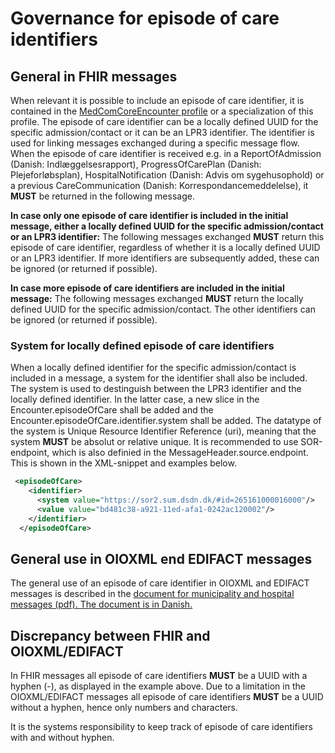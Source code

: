 # Governance for episode of care identifiers

## General in FHIR messages
When relevant it is possible to include an episode of care identifier, it is contained in the [MedComCoreEncounter profile](https://medcomfhir.dk/ig/core/StructureDefinition-medcom-core-encounter.html) or a specialization of this profile. The episode of care identifier can be a locally defined UUID for the specific admission/contact or it can be an LPR3 identifier. The identifier is used for linking messages exchanged during a specific message flow. When the episode of care identifier is received e.g. in a ReportOfAdmission (Danish: Indlæggelsesrapport), ProgressOfCarePlan (Danish: Plejeforløbsplan), HospitalNotification (Danish: Advis om sygehusophold) or a previous CareCommunication (Danish: Korrespondancemeddelelse), it **MUST** be returned in the following message.

**In case only one episode of care identifier is included in the initial message, either a locally defined UUID for the specific admission/contact or an LPR3 identifier:** The following messages exchanged **MUST** return this episode of care identifier, regardless of whether it is a locally defined UUID or an LPR3 identifier. If more identifiers are subsequently added, these can be ignored (or returned if possible).

**In case more episode of care identifiers are included in the initial message:** The following messages exchanged **MUST** return the locally defined UUID for the specific admission/contact. The other identifiers can be ignored (or returned if possible).

### System for locally defined episode of care identifiers
When a locally defined identifier for the specific admission/contact is included in a message, a system for the identifier shall also be included. The system is used to destinguish between the LPR3 identifier and the locally defined identifier. In the latter case, a new slice in the Encounter.episodeOfCare shall be added and the Encounter.episodeOfCare.identifier.system shall be added. The datatype of the system is Unique Resource Identifier Reference (uri), meaning that the system **MUST** be absolut or relative unique. It is recommended to use SOR-endpoint, which is also definied in the MessageHeader.source.endpoint. This is shown in the XML-snippet and examples below.

```xml
 <episodeOfCare>
    <identifier>
      <system value="https://sor2.sum.dsdn.dk/#id=265161000016000"/>
      <value value="bd481c38-a921-11ed-afa1-0242ac120002"/>
    </identifier>
  </episodeOfCare>
```

## General use in OIOXML end EDIFACT messages
The general use of an episode of care identifier in OIOXML and EDIFACT messages is described in the <a href="http://svn.medcom.dk/svn/releases/Standarder/National%20Sygehus-Kommunesamarbejde/1.0.3/Bilag/Flow%20hjemmepleje-sygehus.pdf" target="_blank">document for municipality and hospital messages (pdf). The document is in Danish.</a>


## Discrepancy between FHIR and OIOXML/EDIFACT
In FHIR messages all episode of care identifiers **MUST** be a UUID with a hyphen (-), as displayed in the example above. Due to a limitation in the OIOXML/EDIFACT messages all episode of care identifiers **MUST** be a UUID without a hyphen, hence only numbers and characters. 

It is the systems responsibility to keep track of episode of care identifiers with and without hyphen. 